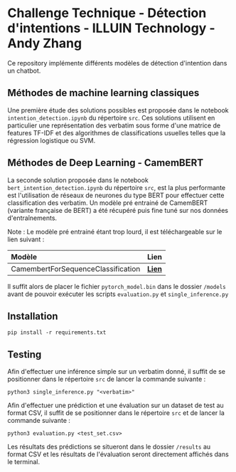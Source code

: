 # Challenge Technique - Détection d'intentions - ILLUIN Technology - Andy Zhang

Ce repository implémente différents modèles de détection d'intention dans un chatbot.

## Méthodes de machine learning classiques

Une première étude des solutions possibles est proposée dans le notebook `intention_detection.ipynb` du répertoire `src`.
Ces solutions utilisent en particulier une représentation des verbatim sous forme d'une matrice de features TF-IDF et des algorithmes de classifications usuelles telles que la régression logistique ou SVM.

## Méthodes de Deep Learning - CamemBERT

La seconde solution proposée dans le notebook `bert_intention_detection.ipynb` du répertoire `src`, est la plus performante est l'utilisation de réseaux de neurones du type BERT pour effectuer cette classification des verbatim.
Un modèle pré entrainé de CamemBERT (variante française de BERT) a été récupéré puis fine tuné sur nos données d'entraînements.

Note : Le modèle pré entrainé étant trop lourd, il est téléchargeable sur le lien suivant :

| Modèle | Lien |
| :-- | :-: |
| CamembertForSequenceClassification | [**Lien**](https://filesender.renater.fr/?s=download&token=0d52833d-41a0-4f26-85ef-c3094d2dc42c) |

Il suffit alors de placer le fichier `pytorch_model.bin` dans le dossier `/models` avant de pouvoir exécuter les scripts `evaluation.py` et `single_inference.py`

## Installation

``` shell
pip install -r requirements.txt
```

## Testing

Afin d'effectuer une inférence simple sur un verbatim donné, il suffit de se positionner dans le répertoire `src` de lancer la commande suivante :

``` shell
python3 single_inference.py "<verbatim>"
```

Afin d'effectuer une prédiction et une évaluation sur un dataset de test au format CSV, il suffit de se positionner dans le répertoire `src` et de lancer la commande suivante :

``` shell
python3 evaluation.py <test_set.csv>
```

Les résultats des prédictions se situeront dans le dossier `/results` au format CSV et les résultats de l'évaluation seront directement affichés dans le terminal.
